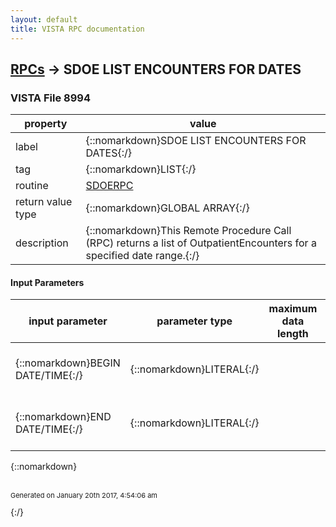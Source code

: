 ```yaml
---
layout: default
title: VISTA RPC documentation
---
```




## [RPCs](TableOfContent.md) &#8594; SDOE LIST ENCOUNTERS FOR DATES 



### VISTA File 8994 


 property | value 
--- | --- 
 label | {::nomarkdown}SDOE LIST ENCOUNTERS FOR DATES{:/}
 tag | {::nomarkdown}LIST{:/}
 routine | [SDOERPC](http://code.osehra.org/dox/Routine_SDOERPC_source.html)
 return value type | {::nomarkdown}GLOBAL ARRAY{:/}
 description | {::nomarkdown}This Remote Procedure Call (RPC) returns a list of OutpatientEncounters for a specified date range.{:/}

#### Input Parameters

| input parameter | parameter type | maximum data length | required | description | 
| --- | --- | --- | --- | --- | 
| {::nomarkdown}BEGIN DATE/TIME{:/} | {::nomarkdown}LITERAL{:/} |  | {::nomarkdown}true{:/} | {::nomarkdown}Beginning date and time in VA FileMan format.Time is optional.{:/} | 
| {::nomarkdown}END DATE/TIME{:/} | {::nomarkdown}LITERAL{:/} |  | {::nomarkdown}true{:/} | {::nomarkdown}End date and time in VA FileMan format.Time is optional.{:/} | 

{::nomarkdown} <br/><br/><p style="font-size: 11px">Generated on January 20th 2017, 4:54:06 am</p>{:/}
